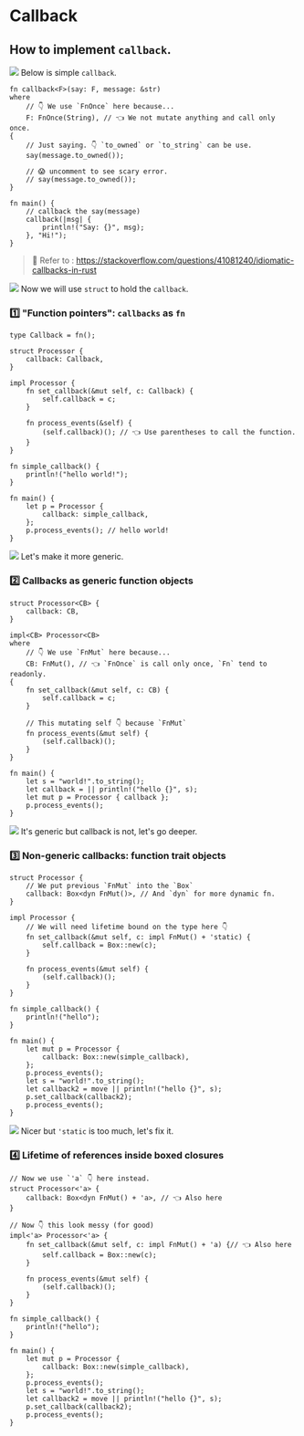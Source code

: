 # Callback

## How to implement `callback`.

![](/assets/kat.png) <span class="speech-bubble">Below is simple `callback`.</span>

```rust,editable
fn callback<F>(say: F, message: &str)
where
    // 👇 We use `FnOnce` here because...
    F: FnOnce(String), // 👈 We not mutate anything and call only once.
{
    // Just saying. 👇 `to_owned` or `to_string` can be use.
    say(message.to_owned());

    // 😱 uncomment to see scary error.
    // say(message.to_owned());
}

fn main() {
    // callback the say(message)
    callback(|msg| {
        println!("Say: {}", msg);
    }, "Hi!");
}
```

> 🤔 Refer to : https://stackoverflow.com/questions/41081240/idiomatic-callbacks-in-rust

![](/assets/kat.png) <span class="speech-bubble">Now we will use `struct` to hold the `callback`.</span>

### 1️⃣ "Function pointers": `callbacks` as `fn`

```rust,editable
type Callback = fn();

struct Processor {
    callback: Callback,
}

impl Processor {
    fn set_callback(&mut self, c: Callback) {
        self.callback = c;
    }

    fn process_events(&self) {
        (self.callback)(); // 👈 Use parentheses to call the function.
    }
}

fn simple_callback() {
    println!("hello world!");
}

fn main() {
    let p = Processor {
        callback: simple_callback,
    };
    p.process_events(); // hello world!
}
```

![](/assets/kat.png) <span class="speech-bubble">Let's make it more generic.</span>

### 2️⃣ Callbacks as generic function objects

```rust,editable
struct Processor<CB> {
    callback: CB,
}

impl<CB> Processor<CB>
where
    // 👇 We use `FnMut` here because...
    CB: FnMut(), // 👈 `FnOnce` is call only once, `Fn` tend to readonly.
{
    fn set_callback(&mut self, c: CB) {
        self.callback = c;
    }

    // This mutating self 👇 because `FnMut`
    fn process_events(&mut self) {
        (self.callback)();
    }
}

fn main() {
    let s = "world!".to_string();
    let callback = || println!("hello {}", s);
    let mut p = Processor { callback };
    p.process_events();
}
```

![](/assets/kat.png) <span class="speech-bubble">It's generic but callback is not, let's go deeper.</span>

### 3️⃣ Non-generic callbacks: function trait objects

```rust,editable
struct Processor {
    // We put previous `FnMut` into the `Box`
    callback: Box<dyn FnMut()>, // And `dyn` for more dynamic fn.
}

impl Processor {
    // We will need lifetime bound on the type here 👇
    fn set_callback(&mut self, c: impl FnMut() + 'static) {
        self.callback = Box::new(c);
    }

    fn process_events(&mut self) {
        (self.callback)();
    }
}

fn simple_callback() {
    println!("hello");
}

fn main() {
    let mut p = Processor {
        callback: Box::new(simple_callback),
    };
    p.process_events();
    let s = "world!".to_string();
    let callback2 = move || println!("hello {}", s);
    p.set_callback(callback2);
    p.process_events();
}
```

![](/assets/kat.png) <span class="speech-bubble">Nicer but `'static` is too much, let's fix it.</span>

### 4️⃣ Lifetime of references inside boxed closures

```rust,editable
// Now we use `'a` 👇 here instead.
struct Processor<'a> {
    callback: Box<dyn FnMut() + 'a>, // 👈 Also here
}

// Now 👇 this look messy (for good)
impl<'a> Processor<'a> {
    fn set_callback(&mut self, c: impl FnMut() + 'a) {// 👈 Also here
        self.callback = Box::new(c);
    }

    fn process_events(&mut self) {
        (self.callback)();
    }
}

fn simple_callback() {
    println!("hello");
}

fn main() {
    let mut p = Processor {
        callback: Box::new(simple_callback),
    };
    p.process_events();
    let s = "world!".to_string();
    let callback2 = move || println!("hello {}", s);
    p.set_callback(callback2);
    p.process_events();
}
```
